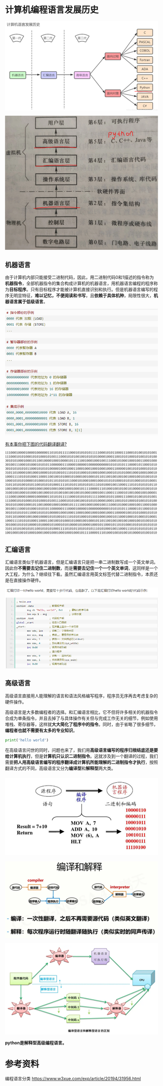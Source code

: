 # 计算机编程语言发展历史

![image-20220605224900076](01-04-计算机编程语言.assets/image-20220605224900076.png)



![image-20220605224553844](01-04-计算机编程语言.assets/image-20220605224553844.png)

## 机器语言

由于计算机内部只能接受二进制代码，因此，用二进制代码0和1描述的指令称为**机器指令**，全部机器指令的集合构成计算机的机器语言，用机器语言编程的程序称为**目标程序**。只有目标程序才能被计算机直接识别和执行。但是机器语言编写的程序无明显特征，**难以记忆，不便阅读和书写**，且**依赖于具体机种**，局限性很大，**机器语言属于低级语言**。



![image-20220605225511170](01-04-计算机编程语言.assets/image-20220605225511170.png)

<u>有本事你把下图的代码翻译翻译?</u>  

![image-20220605225019811](01-04-计算机编程语言.assets/image-20220605225019811.png)

## 汇编语言

汇编语言类似于机器语言，但是汇编语言只是把一串二进制数写成一个英文单词。因此你**不需要去记住二进制数**，而是**需要去记住一个一个英文单词**，这同样是一个大工程，为什么？继续往下看。虽然汇编语言用英文标签代替二进制指令，本质还是在直接操作硬件。

![image-20220605225846148](01-04-计算机编程语言.assets/image-20220605225846148.png)

## 高级语言

高级语言直接用人能理解的语言和语法风格编写程序，程序员无序再去考虑复杂的硬件操作。

高级语言是大多数编程者的选择。和汇编语言相比，它不但将许多相关的机器指令合成为单条指令，并且去掉了与具体操作有关但与完成工作无关的细节，例如使用堆栈、寄存器等，这样就**大大简化了程序中的指令**。同时，由于省略了很多细节，**编程者也就不需要有太多的专业知识**。

```python
print('hello world')
```



在高级语言问世的同时，问题也来了，我们用**高级语言编写的程序归根结底还是要给计算机执行**，但是**计算机只认识二进制指令**。这就涉及到一个翻译的过程，我们需要**把人用高级语言编写的程序翻译成计算机所能理解的二进制指令才执行**，按照翻译方式的不同，高级语言又分为**编译型**和**解释型**两大类。

### ![image-20220605231440243](01-04-计算机编程语言.assets/image-20220605231440243.png)

![image-20220605230947868](01-04-计算机编程语言.assets/image-20220605230947868.png)

![image-20220605231142240](01-04-计算机编程语言.assets/image-20220605231142240.png)

**python是解释型高级编程语言。**

# 参考资料

编程语言分类 https://www.w3xue.com/exp/article/20194/31956.html